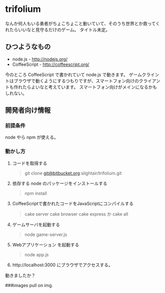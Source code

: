 trifolium
====
なんか何人もいる勇者がちょこちょこと動いていて、そのうち世界とか救ってくれたらいいなと見守るだけのゲーム。
タイトル未定。

ひつようなもの
----
* node.js - http://nodejs.org/
* CoffeeScript - http://coffeescript.org/

今のところ CoffeeScript で書かれていて node.js で動きます。
ゲームクライントはブラウザで動くようにするつもりですが、スマートフォン向けのクライアントも作れたらよいなと考えています。
スマートフォン向けがメインになるかもしれない。

開発者向け情報
----
### 前提条件
node やら npm が使える。

### 動かし方

1. コードを取得する
    > git clone git@bitbucket.org:slightair/trifolium.git

2. 依存する node のパッケージをインストールする
    > npm install

3. CoffeeScriptで書かれたコードをJavaScriptにコンパイルする
    > cake server
    > cake browser
    > cake express
か
    > cake all

4. ゲームサーバを起動する
    > node game-server.js

5. Webアプリケーション を起動する
    > node app.js

6. http://localhost:3000 にブラウザでアクセスする。

動きましたか？

###images
    pull on img.
